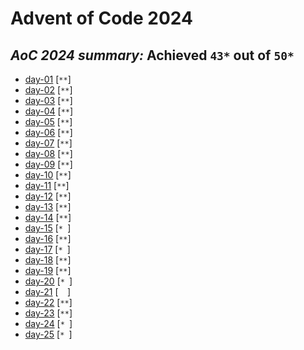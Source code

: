 # Advent of Code 2024

## ***AoC 2024 summary:* Achieved `43*` out of `50*`**
- [day-01](day-01/day-01.ipynb) [`**`]
- [day-02](day-02/day-02.ipynb) [`**`]
- [day-03](day-03/day-03.ipynb) [`**`]
- [day-04](day-04/day-04.ipynb) [`**`]
- [day-05](day-05/day-05.ipynb) [`**`]
- [day-06](day-06/day-06.ipynb) [`**`]
- [day-07](day-07/day-07.ipynb) [`**`]
- [day-08](day-08/day-08.ipynb) [`**`]
- [day-09](day-09/day-09.ipynb) [`**`]
- [day-10](day-10/day-10.ipynb) [`**`]
- [day-11](day-11/day-11.ipynb) [`**`]
- [day-12](day-12/day-12.ipynb) [`**`]
- [day-13](day-13/day-13.ipynb) [`**`]
- [day-14](day-14/day-14.ipynb) [`**`]
- [day-15](day-15/day-15.ipynb) [`* `]
- [day-16](day-16/day-16.ipynb) [`**`]
- [day-17](day-17/day-17.ipynb) [`* `]
- [day-18](day-18/day-18.ipynb) [`**`]
- [day-19](day-19/day-19.ipynb) [`**`]
- [day-20](day-20/day-20.ipynb) [`* `]
- [day-21](day-21/day-21.ipynb) [`  `]
- [day-22](day-22/day-22.ipynb) [`**`]
- [day-23](day-23/day-23.ipynb) [`**`]
- [day-24](day-24/day-24.ipynb) [`* `]
- [day-25](day-25/day-25.ipynb) [`* `]
